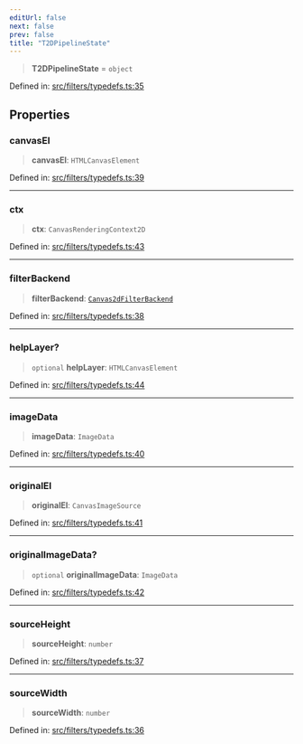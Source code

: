 ```yaml
---
editUrl: false
next: false
prev: false
title: "T2DPipelineState"
---
```


> **T2DPipelineState** = `object`

Defined in: [src/filters/typedefs.ts:35](https://github.com/fabricjs/fabric.js/blob/8206f10a405480a7ba988ff6cfdde6412c1f13f8/src/filters/typedefs.ts#L35)

## Properties

### canvasEl

> **canvasEl**: `HTMLCanvasElement`

Defined in: [src/filters/typedefs.ts:39](https://github.com/fabricjs/fabric.js/blob/8206f10a405480a7ba988ff6cfdde6412c1f13f8/src/filters/typedefs.ts#L39)

***

### ctx

> **ctx**: `CanvasRenderingContext2D`

Defined in: [src/filters/typedefs.ts:43](https://github.com/fabricjs/fabric.js/blob/8206f10a405480a7ba988ff6cfdde6412c1f13f8/src/filters/typedefs.ts#L43)

***

### filterBackend

> **filterBackend**: [`Canvas2dFilterBackend`](/api/classes/canvas2dfilterbackend/)

Defined in: [src/filters/typedefs.ts:38](https://github.com/fabricjs/fabric.js/blob/8206f10a405480a7ba988ff6cfdde6412c1f13f8/src/filters/typedefs.ts#L38)

***

### helpLayer?

> `optional` **helpLayer**: `HTMLCanvasElement`

Defined in: [src/filters/typedefs.ts:44](https://github.com/fabricjs/fabric.js/blob/8206f10a405480a7ba988ff6cfdde6412c1f13f8/src/filters/typedefs.ts#L44)

***

### imageData

> **imageData**: `ImageData`

Defined in: [src/filters/typedefs.ts:40](https://github.com/fabricjs/fabric.js/blob/8206f10a405480a7ba988ff6cfdde6412c1f13f8/src/filters/typedefs.ts#L40)

***

### originalEl

> **originalEl**: `CanvasImageSource`

Defined in: [src/filters/typedefs.ts:41](https://github.com/fabricjs/fabric.js/blob/8206f10a405480a7ba988ff6cfdde6412c1f13f8/src/filters/typedefs.ts#L41)

***

### originalImageData?

> `optional` **originalImageData**: `ImageData`

Defined in: [src/filters/typedefs.ts:42](https://github.com/fabricjs/fabric.js/blob/8206f10a405480a7ba988ff6cfdde6412c1f13f8/src/filters/typedefs.ts#L42)

***

### sourceHeight

> **sourceHeight**: `number`

Defined in: [src/filters/typedefs.ts:37](https://github.com/fabricjs/fabric.js/blob/8206f10a405480a7ba988ff6cfdde6412c1f13f8/src/filters/typedefs.ts#L37)

***

### sourceWidth

> **sourceWidth**: `number`

Defined in: [src/filters/typedefs.ts:36](https://github.com/fabricjs/fabric.js/blob/8206f10a405480a7ba988ff6cfdde6412c1f13f8/src/filters/typedefs.ts#L36)
